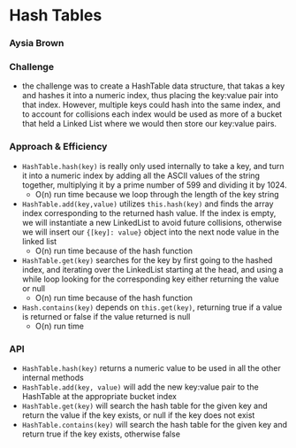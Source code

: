 # Hash Tables
### Aysia Brown

### Challenge
- the challenge was to create a HashTable data structure, that takas a key and hashes it into a numeric index, thus placing the key:value pair into that index. However, multiple keys could hash into the same index, and to account for collisions each index would be used as more of a bucket that held a Linked List where we would then store our key:value pairs.

### Approach & Efficiency
- `HashTable.hash(key)` is really only used internally to take a key, and turn it into a numeric index by adding all the ASCII values of the string together, multiplying it by a prime number of 599 and dividing it by 1024. 
    - O(n) run time because we loop through the length of the key string
- `HashTable.add(key,value)` utilizes `this.hash(key)` and finds the array index corresponding to the returned hash value. If the index is empty, we will instantiate a new LinkedList to avoid future collisions, otherwise we will insert our `{[key]: value}` object into the next node value in the linked list
    - O(n) run time because of the hash function
- `HashTable.get(key)` searches for the key by first going to the hashed index, and iterating over the LinkedList starting at the head, and using a while loop looking for the corresponding key either returning the value or null
    - O(n) run time because of the hash function
- `Hash.contains(key)` depends on `this.get(key)`, returning true if a value is returned or false if the value returned is null 
    - O(n) run time 

### API
- `HashTable.hash(key)` returns a numeric value to be used in all the other internal methods 
- `HashTable.add(key, value)` will add the new key:value pair to the HashTable at the appropriate bucket index 
- `HashTable.get(key)` will search the hash table for the given key and return the value if the key exists, or null if the key does not exist
- `HashTable.contains(key)` will search the hash table for the given key and return true if the key exists, otherwise false